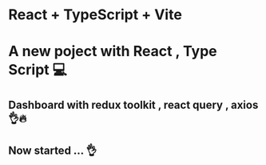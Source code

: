 # React + TypeScript + Vite

# A new poject with React , Type Script 💻
## Dashboard with redux toolkit , react query , axios 👌🔥

## Now started ... 👌